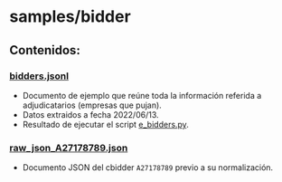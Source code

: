 # samples/bidder

## Contenidos:
### [bidders.jsonl](bidders.jsonl)
   * Documento de ejemplo que reúne toda la información referida a adjudicatarios (empresas que pujan).
   * Datos extraidos a fecha 2022/06/13.
   * Resultado de ejecutar el script [e_bidders.py](../../../scripts/extractors/e_bidders.py).

### [raw_json_A27178789.json](raw_json_A27178789.json)
   * Documento JSON del cbidder `A27178789` previo a su normalización.
